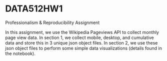 # DATA512HW1
Professionalism &amp; Reproducibility Assignment

In this assignment, we use the Wikipedia Pageviews API to collect monthly page view data. In section 1, we collect mobile, desktop, and cumulative data and store this in 3 unique json object files. In section 2, we use these json object files to perform some simple data visualizations (details found in the notebook).


